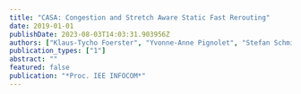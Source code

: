 ```yaml
---
title: "CASA: Congestion and Stretch Aware Static Fast Rerouting"
date: 2019-01-01
publishDate: 2023-08-03T14:03:31.903956Z
authors: ["Klaus-Tycho Foerster", "Yvonne-Anne Pignolet", "Stefan Schmid", "Gilles Tredan"]
publication_types: ["1"]
abstract: ""
featured: false
publication: "*Proc. IEE INFOCOM*"
---
```


